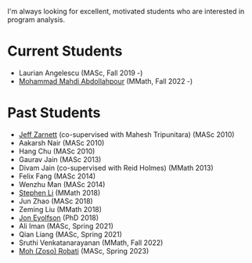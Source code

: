 I'm always looking for excellent, motivated students who are interested in program analysis.

# Current Students

* Laurian Angelescu (MASc, Fall 2019 -)
* <a href="https://mohammadmahdi.com">Mohammad Mahdi Abdollahpour</a> (MMath, Fall 2022 -)

# Past Students

* <a href="https://uwaterloo.ca/electrical-computer-engineering/about/people/jzarnett">Jeff Zarnett</a> (co-supervised with Mahesh Tripunitara) (MASc 2010)
* Aakarsh Nair (MASc 2010)
* Hang Chu (MASc 2010)
* Gaurav Jain (MASc 2013)
* Divam Jain (co-supervised with Reid Holmes) (MMath 2013)
* Felix Fang (MASc 2014)
* Wenzhu Man (MASc 2014)
* <a href="https://www.stephenli.ca">Stephen Li</a> (MMath 2018)
* Jun Zhao (MASc 2018)
* Zeming Liu (MMath 2018)
* <a href="https://eyolfson.com">Jon Eyolfson</a> (PhD 2018)
* Ali Iman (MASc, Spring 2021)
* Qian Liang (MASc, Spring 2021)
* Sruthi Venkatanarayanan (MMath, Fall 2022)
* <a href="https://mohrobati.github.io">Moh (Zoso) Robati</a> (MASc, Spring 2023)
